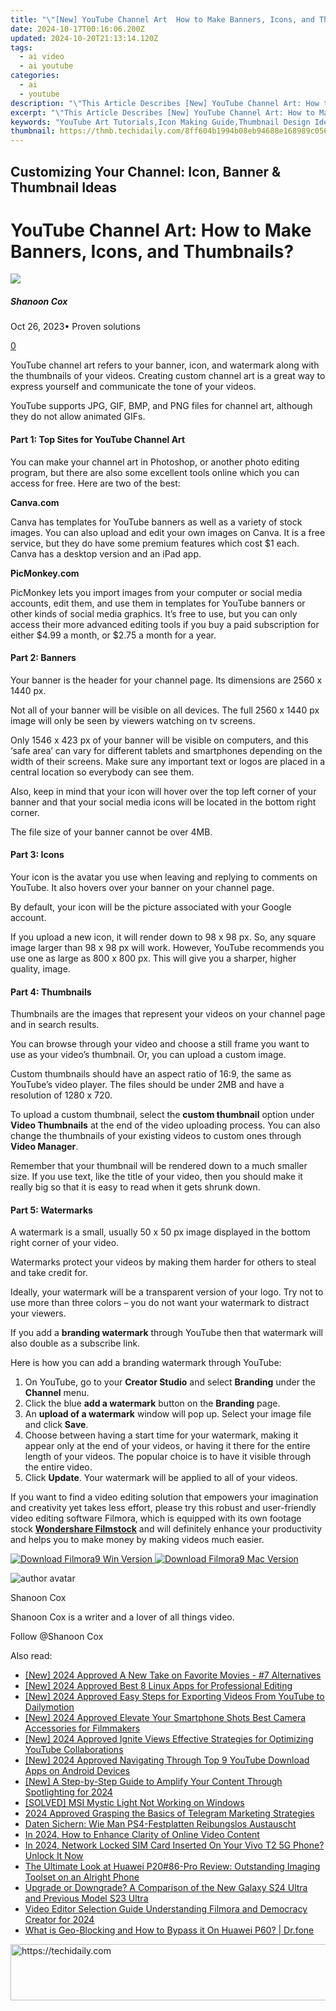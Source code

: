 ```yaml
---
title: "\"[New] YouTube Channel Art  How to Make Banners, Icons, and Thumbnails, In 2024\""
date: 2024-10-17T00:16:06.200Z
updated: 2024-10-20T21:13:14.120Z
tags:
  - ai video
  - ai youtube
categories:
  - ai
  - youtube
description: "\"This Article Describes [New] YouTube Channel Art: How to Make Banners, Icons, and Thumbnails, In 2024\""
excerpt: "\"This Article Describes [New] YouTube Channel Art: How to Make Banners, Icons, and Thumbnails, In 2024\""
keywords: "YouTube Art Tutorials,Icon Making Guide,Thumbnail Design Ideas,Digital Art Creation,Artistic Banner Crafting,Icons & Graphics,YouTube Channel Visuals"
thumbnail: https://thmb.techidaily.com/8ff604b1994b08eb94688e168989c0566c68ac5579a7ef54ad52cac70e587e21.jpg
---
```


## Customizing Your Channel: Icon, Banner & Thumbnail Ideas

# YouTube Channel Art: How to Make Banners, Icons, and Thumbnails?

![](https://images.wondershare.com/filmora/article-images/shannon-cox.jpg)

##### Shanoon Cox

 Oct 26, 2023• Proven solutions

[0](#commentsBoxSeoTemplate)

YouTube channel art refers to your banner, icon, and watermark along with the thumbnails of your videos. Creating custom channel art is a great way to express yourself and communicate the tone of your videos.

YouTube supports JPG, GIF, BMP, and PNG files for channel art, although they do not allow animated GIFs.

#### **Part 1: Top Sites for YouTube Channel Art**

You can make your channel art in Photoshop, or another photo editing program, but there are also some excellent tools online which you can access for free. Here are two of the best:

**Canva.com**

Canva has templates for YouTube banners as well as a variety of stock images. You can also upload and edit your own images on Canva. It is a free service, but they do have some premium features which cost $1 each. Canva has a desktop version and an iPad app.

**PicMonkey.com**

PicMonkey lets you import images from your computer or social media accounts, edit them, and use them in templates for YouTube banners or other kinds of social media graphics. It’s free to use, but you can only access their more advanced editing tools if you buy a paid subscription for either $4.99 a month, or $2.75 a month for a year.

#### **Part 2: Banners**

Your banner is the header for your channel page. Its dimensions are 2560 x 1440 px.

Not all of your banner will be visible on all devices. The full 2560 x 1440 px image will only be seen by viewers watching on tv screens.

Only 1546 x 423 px of your banner will be visible on computers, and this ‘safe area’ can vary for different tablets and smartphones depending on the width of their screens. Make sure any important text or logos are placed in a central location so everybody can see them.

Also, keep in mind that your icon will hover over the top left corner of your banner and that your social media icons will be located in the bottom right corner.

The file size of your banner cannot be over 4MB.

#### **Part 3: Icons**

Your icon is the avatar you use when leaving and replying to comments on YouTube. It also hovers over your banner on your channel page.

By default, your icon will be the picture associated with your Google account.

If you upload a new icon, it will render down to 98 x 98 px. So, any square image larger than 98 x 98 px will work. However, YouTube recommends you use one as large as 800 x 800 px. This will give you a sharper, higher quality, image.

#### **Part 4: Thumbnails**

Thumbnails are the images that represent your videos on your channel page and in search results.

You can browse through your video and choose a still frame you want to use as your video’s thumbnail. Or, you can upload a custom image.

Custom thumbnails should have an aspect ratio of 16:9, the same as YouTube’s video player. The files should be under 2MB and have a resolution of 1280 x 720.

To upload a custom thumbnail, select the **custom thumbnail** option under **Video Thumbnails** at the end of the video uploading process. You can also change the thumbnails of your existing videos to custom ones through **Video Manager**.

Remember that your thumbnail will be rendered down to a much smaller size. If you use text, like the title of your video, then you should make it really big so that it is easy to read when it gets shrunk down.

#### **Part 5: Watermarks**

A watermark is a small, usually 50 x 50 px image displayed in the bottom right corner of your video.

Watermarks protect your videos by making them harder for others to steal and take credit for.

Ideally, your watermark will be a transparent version of your logo. Try not to use more than three colors – you do not want your watermark to distract your viewers.

If you add a **branding watermark** through YouTube then that watermark will also double as a subscribe link.

Here is how you can add a branding watermark through YouTube:

1. On YouTube, go to your **Creator Studio** and select **Branding** under the **Channel** menu.
2. Click the blue **add a watermark** button on the **Branding** page.
3. An **upload of a watermark** window will pop up. Select your image file and click **Save**.
4. Choose between having a start time for your watermark, making it appear only at the end of your videos, or having it there for the entire length of your videos. The popular choice is to have it visible through the entire video.
5. Click **Update**. Your watermark will be applied to all of your videos.

If you want to find a video editing solution that empowers your imagination and creativity yet takes less effort, please try this robust and user-friendly video editing software Filmora, which is equipped with its own footage stock **[Wondershare Filmstock](https://tools.techidaily.com/wondershare/filmora/download/)** and will definitely enhance your productivity and helps you to make money by making videos much easier.

[![Download Filmora9 Win Version](https://images.wondershare.com/filmora/guide/download-btn-win.jpg) ](https://tools.techidaily.com/wondershare/filmora/download/) [![Download Filmora9 Mac Version](https://images.wondershare.com/filmora/guide/download-btn-mac.jpg) ](https://tools.techidaily.com/wondershare/filmora/download/)

![author avatar](https://images.wondershare.com/filmora/article-images/shannon-cox.jpg)

Shanoon Cox

Shanoon Cox is a writer and a lover of all things video.

Follow @Shanoon Cox

<ins class="adsbygoogle"
     style="display:block"
     data-ad-format="autorelaxed"
     data-ad-client="ca-pub-7571918770474297"
     data-ad-slot="1223367746"></ins>

<ins class="adsbygoogle"
     style="display:block"
     data-ad-client="ca-pub-7571918770474297"
     data-ad-slot="8358498916"
     data-ad-format="auto"
     data-full-width-responsive="true"></ins>

<span class="atpl-alsoreadstyle">Also read:</span>
<div><ul>
<li><a href="https://youtube-web.techidaily.com/024-approved-a-new-take-on-favorite-movies-7-alternatives/"><u>[New] 2024 Approved A New Take on Favorite Movies - #7 Alternatives</u></a></li>
<li><a href="https://youtube-web.techidaily.com/024-approved-best-8-linux-apps-for-professional-editing/"><u>[New] 2024 Approved Best 8 Linux Apps for Professional Editing</u></a></li>
<li><a href="https://youtube-web.techidaily.com/024-approved-easy-steps-for-exporting-videos-from-youtube-to-dailymotion/"><u>[New] 2024 Approved Easy Steps for Exporting Videos From YouTube to Dailymotion</u></a></li>
<li><a href="https://youtube-web.techidaily.com/024-approved-elevate-your-smartphone-shots-best-camera-accessories-for-filmmakers/"><u>[New] 2024 Approved Elevate Your Smartphone Shots Best Camera Accessories for Filmmakers</u></a></li>
<li><a href="https://youtube-web.techidaily.com/024-approved-ignite-views-effective-strategies-for-optimizing-youtube-collaborations/"><u>[New] 2024 Approved Ignite Views Effective Strategies for Optimizing YouTube Collaborations</u></a></li>
<li><a href="https://youtube-web.techidaily.com/024-approved-navigating-through-top-9-youtube-download-apps-on-android-devices/"><u>[New] 2024 Approved Navigating Through Top 9 YouTube Download Apps on Android Devices</u></a></li>
<li><a href="https://youtube-web.techidaily.com/-step-by-step-guide-to-amplify-your-content-through-spotlighting-for-2024/"><u>[New] A Step-by-Step Guide to Amplify Your Content Through Spotlighting for 2024</u></a></li>
<li><a href="https://program-issues.techidaily.com/solved-msi-mystic-light-not-working-on-windows/"><u>[SOLVED] MSI Mystic Light Not Working on Windows</u></a></li>
<li><a href="https://some-techniques.techidaily.com/2024-approved-grasping-the-basics-of-telegram-marketing-strategies/"><u>2024 Approved Grasping the Basics of Telegram Marketing Strategies</u></a></li>
<li><a href="https://win-reviews.techidaily.com/daten-sichern-wie-man-ps4-festplatten-reibungslos-austauscht/"><u>Daten Sichern: Wie Man PS4-Festplatten Reibungslos Austauscht</u></a></li>
<li><a href="https://youtube-zero.techidaily.com/24-how-to-enhance-clarity-of-online-video-content/"><u>In 2024, How to Enhance Clarity of Online Video Content</u></a></li>
<li><a href="https://sim-unlock.techidaily.com/in-2024-network-locked-sim-card-inserted-on-your-vivo-t2-5g-phone-unlock-it-now-by-drfone-android/"><u>In 2024, Network Locked SIM Card Inserted On Your Vivo T2 5G Phone? Unlock It Now</u></a></li>
<li><a href="https://buynow-marvelous.techidaily.com/the-ultimate-look-at-huawei-p2086-pro-review-outstanding-imaging-toolset-on-an-alright-phone/"><u>The Ultimate Look at Huawei P20#86-Pro Review: Outstanding Imaging Toolset on an Alright Phone</u></a></li>
<li><a href="https://buynow-help.techidaily.com/upgrade-or-downgrade-a-comparison-of-the-new-galaxy-s24-ultra-and-previous-model-s23-ultra/"><u>Upgrade or Downgrade? A Comparison of the New Galaxy S24 Ultra and Previous Model S23 Ultra</u></a></li>
<li><a href="https://video-screen-grab.techidaily.com/video-editor-selection-guide-understanding-filmora-and-democracy-creator-for-2024/"><u>Video Editor Selection Guide Understanding Filmora and Democracy Creator for 2024</u></a></li>
<li><a href="https://fake-location.techidaily.com/what-is-geo-blocking-and-how-to-bypass-it-on-huawei-p60-drfone-by-drfone-virtual-android/"><u>What is Geo-Blocking and How to Bypass it On Huawei P60? | Dr.fone</u></a></li>
</ul></div>

<!-- affiliate ads begin -->
<a href="https://aligracehair.sjv.io/c/5597632/2036486/19272" target="_top" id="2036486">
  <img src="//a.impactradius-go.com/display-ad/19272-2036486" border="0" alt="https://techidaily.com" width="728" height="90"/>
</a>
<img height="0" width="0" src="https://aligracehair.sjv.io/i/5597632/2036486/19272" style="position:absolute;visibility:hidden;" border="0" />
<!-- affiliate ads end -->

